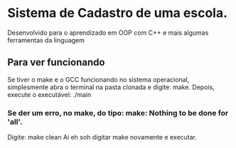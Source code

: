 # Sistema de Cadastro de uma escola.
Desenvolvido para o aprendizado em OOP com C++ e mais algumas ferramentas da linguagem

## Para ver funcionando
Se tiver o make e o GCC funcionando no sistema operacional, simplesmente abra o terminal na pasta clonada e digite: make. Depois, execute o executável: ./main

### Se der um erro, no make, do tipo: make: Nothing to be done for 'all'.
Digite: make clean      Ai eh soh digitar make novamente e executar.